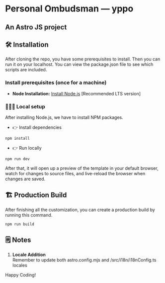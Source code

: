# Personal Ombudsman — yppo
## An Astro JS project

<!-- installation -->
## 🛠️ Installation

After cloning the repo, you have some prerequisites to install. Then you can run it on your localhost. You can view the package.json file to see which scripts are included.

### Install prerequisites (once for a machine)

- **Node Installation:** [Install Node.js](https://nodejs.org/en/download/) [Recommended LTS version]

### 👨🏻‍💻 Local setup

After installing Node.js, we have to install NPM packages.

- 👉 Install dependencies

```
npm install
```

- 👉 Run locally

```
npm run dev
```

After that, it will open up a preview of the template in your default browser, watch for changes to source files, and live-reload the browser when changes are saved.

## 🏗️ Production Build

After finishing all the customization, you can create a production build by running this command.

```
npm run build
```

## 🗒 Notes

1. <strong>Locale Addition</strong></br>
   Remember to update both astro.config.mjs and /src/i18n/i18nConfig.ts locales

Happy Coding!
